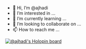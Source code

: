 - 👋 Hi, I’m @ajhadi
- 👀 I’m interested in ...
- 🌱 I’m currently learning ...
- 💞️ I’m looking to collaborate on ...
- 📫 How to reach me ...

<!---
ajhadi/ajhadi is a ✨ special ✨ repository because its `README.md` (this file) appears on your GitHub profile.
You can click the Preview link to take a look at your changes.
--->

[![@ajhadi's Holopin board](https://holopin.io/api/user/board?user=ajhadi)](https://holopin.io/@ajhadi)
